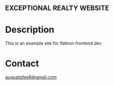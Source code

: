 EXCEPTIONAL REALTY WEBSITE
----

# Description

This is an example site for flatiron frontend dev

# Contact
augustgiles8@gmail.com

